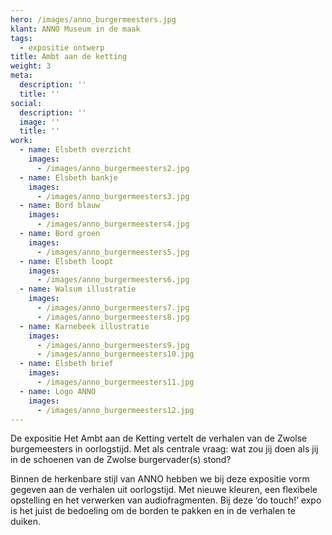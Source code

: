 ```yaml
---
hero: /images/anno_burgermeesters.jpg
klant: ANNO Museum in de maak
tags:
  - expositie ontwerp
title: Ambt aan de ketting
weight: 3
meta:
  description: ''
  title: ''
social:
  description: ''
  image: ''
  title: ''
work:
  - name: Elsbeth overzicht
    images:
      - /images/anno_burgermeesters2.jpg
  - name: Elsbeth bankje
    images:
      - /images/anno_burgermeesters3.jpg
  - name: Bord blauw
    images:
      - /images/anno_burgermeesters4.jpg
  - name: Bord groen
    images:
      - /images/anno_burgermeesters5.jpg
  - name: Elsbeth loopt
    images:
      - /images/anno_burgermeesters6.jpg
  - name: Walsum illustratie
    images:
      - /images/anno_burgermeesters7.jpg
      - /images/anno_burgermeesters8.jpg
  - name: Karnebeek illustratie
    images:
      - /images/anno_burgermeesters9.jpg
      - /images/anno_burgermeesters10.jpg
  - name: Elsbeth brief
    images:
      - /images/anno_burgermeesters11.jpg
  - name: Logo ANNO
    images:
      - /images/anno_burgermeesters12.jpg
---
```

De expositie Het Ambt aan de Ketting vertelt de verhalen van de Zwolse burgemeesters in oorlogstijd. Met als centrale vraag: wat zou jij doen als jij in de schoenen van de Zwolse burgervader(s) stond?

Binnen de herkenbare stijl van ANNO hebben we bij deze expositie vorm gegeven aan de verhalen uit oorlogstijd. Met nieuwe kleuren, een flexibele opstelling en het verwerken van audiofragmenten. Bij deze ‘do touch!’ expo is het juist de bedoeling om de borden te pakken en in de verhalen te duiken.